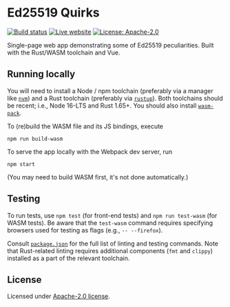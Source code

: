# Ed25519 Quirks

[![Build status][ci-image]][ci-url]
[![Live website][website-image]][website-url]
[![License: Apache-2.0][license-image]][license-url] 

[ci-image]: https://github.com/slowli/ed25519-quirks/actions/workflows/ci.yml/badge.svg
[ci-url]: https://github.com/slowli/ed25519-quirks/actions/workflows/ci.yml
[website-image]: https://img.shields.io/badge/website-live-blue.svg
[website-url]: https://quirks.ed25519.info/
[license-image]: https://img.shields.io/github/license/slowli/ed25519-quirks.svg
[license-url]: https://github.com/slowli/ed25519-quirks/blob/master/LICENSE

Single-page web app demonstrating some of Ed25519 peculiarities. Built with the Rust/WASM toolchain
and Vue.

## Running locally

You will need to install a Node / npm toolchain (preferably via a manager like [`nvm`])
and a Rust toolchain (preferably via [`rustup`]). Both toolchains should be recent; i.e., Node 16-LTS
and Rust 1.65+. You should also install [`wasm-pack`].

To (re)build the WASM file and its JS bindings, execute

```shell
npm run build-wasm
```

To serve the app locally with the Webpack dev server, run

```shell
npm start
```

(You may need to build WASM first, it's not done automatically.)

## Testing

To run tests, use `npm test` (for front-end tests) and `npm run test-wasm` (for WASM tests).
Be aware that the `test-wasm` command requires specifying browsers used for testing as flags
(e.g., `-- --firefox`).

Consult [`package.json`](package.json) for the full list of linting and testing commands.
Note that Rust-related linting requires additional components (`fmt` and `clippy`) installed as a part
of the relevant toolchain.

## License

Licensed under [Apache-2.0 license](LICENSE).

[`nvm`]: https://github.com/creationix/nvm
[`rustup`]: https://rustup.rs/
[`wasm-pack`]: https://rustwasm.github.io/wasm-pack/installer/
